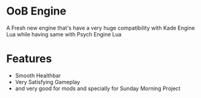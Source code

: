 # OoB Engine
A Fresh new engine that's have a very huge compatibility with Kade Engine Lua while having same with Psych Engine Lua
# Features
* Smooth Healthbar
* Very Satisfying Gameplay
* and very good for mods and specially for Sunday Morning Project